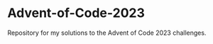 # Advent-of-Code-2023
Repository for my solutions to the Advent of Code 2023 challenges.

<!-- AOC TILES BEGIN -->

<!-- AOC TILES END -->